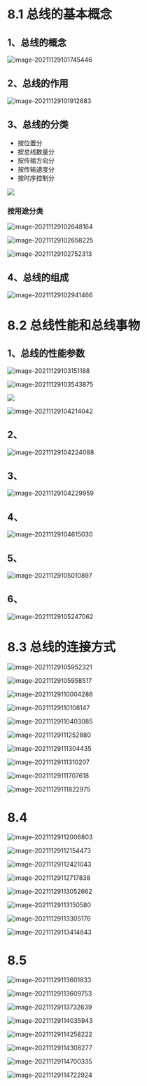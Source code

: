 # 8.1 总线的基本概念

## 1、总线的概念

![image-20211129101745446](.assets/image-20211129101745446.png)

## 2、总线的作用

![image-20211129101912683](.assets/image-20211129101912683.png)

## 3、总线的分类

- 按位置分
- 按总线数量分
- 按传输方向分
- 按传输速度分
- 按时序控制分

![](.assets/image-20211129102148305-16381525089361.png)

### 按用途分类

![image-20211129102648164](.assets/image-20211129102648164.png)



![image-20211129102658225](.assets/image-20211129102658225.png)

![image-20211129102752313](.assets/image-20211129102752313.png)

## 4、总线的组成

![image-20211129102941466](.assets/image-20211129102941466.png)

# 8.2 总线性能和总线事物

## 1、总线的性能参数

![image-20211129103151188](.assets/image-20211129103151188.png)

![image-20211129103543875](.assets/image-20211129103543875.png)

![](.assets/image-20211129104157509.png)

![image-20211129104214042](.assets/image-20211129104214042.png)

## 2、

![image-20211129104224088](.assets/image-20211129104224088.png)

## 3、

![image-20211129104229959](.assets/image-20211129104229959.png)

## 4、

![image-20211129104615030](.assets/image-20211129104615030.png)

## 5、

![image-20211129105010897](.assets/image-20211129105010897.png)

## 6、

![image-20211129105247062](.assets/image-20211129105247062.png)

# 8.3 总线的连接方式

![image-20211129105952321](.assets/image-20211129105952321.png)

![image-20211129105958517](.assets/image-20211129105958517.png)

![image-20211129110004286](.assets/image-20211129110004286.png)

![image-20211129110108147](.assets/image-20211129110108147.png)

![image-20211129110403085](.assets/image-20211129110403085.png)

![image-20211129111252880](.assets/image-20211129111252880.png)

![image-20211129111304435](.assets/image-20211129111304435.png)

![image-20211129111310207](.assets/image-20211129111310207.png)

![image-20211129111707618](.assets/image-20211129111707618.png)

![image-20211129111822975](.assets/image-20211129111822975.png)

# 8.4

![image-20211129112006803](.assets/image-20211129112006803.png)

![image-20211129112154473](.assets/image-20211129112154473.png)

![image-20211129112421043](.assets/image-20211129112421043.png)

![image-20211129112717838](.assets/image-20211129112717838.png)

![image-20211129113052662](.assets/image-20211129113052662.png)

![image-20211129113150580](.assets/image-20211129113150580.png)

![image-20211129113305176](.assets/image-20211129113305176.png)

![image-20211129113414843](.assets/image-20211129113414843.png)

# 8.5

![image-20211129113601833](.assets/image-20211129113601833.png)

![image-20211129113609753](.assets/image-20211129113609753.png)

![image-20211129113732639](.assets/image-20211129113732639.png)

![image-20211129114035943](.assets/image-20211129114035943.png)

![image-20211129114258222](.assets/image-20211129114258222.png)

![image-20211129114308277](.assets/image-20211129114308277.png)

![image-20211129114700335](.assets/image-20211129114700335.png)

![image-20211129114722924](.assets/image-20211129114722924.png)

